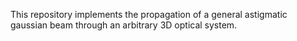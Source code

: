 This repository implements the propagation of a general astigmatic gaussian beam through an arbitrary 3D optical system.
